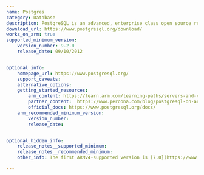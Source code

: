 ```yaml
---
name: Postgres
category: Database
description: PostgreSQL is an advanced, enterprise class open source relational database that supports both SQL (relational) and JSON (non-relational) querying.
download_url: https://www.postgresql.org/download/
works_on_arm: true
supported_minimum_version:
    version_number: 9.2.0
    release_date: 09/10/2012


optional_info:
    homepage_url: https://www.postgresql.org/
    support_caveats: 
    alternative_options: 
    getting_started_resources: 
        arm_content: https://learn.arm.com/learning-paths/servers-and-cloud-computing/postgresql/install_postgresql/
        partner_content:  https://www.percona.com/blog/postgresql-on-arm-based-aws-ec2-instances-is-it-any-good/
        official_docs: https://www.postgresql.org/docs/
    arm_recommended_minimum_version:
        version_number: 
        release_date:


optional_hidden_info:
    release_notes__supported_minimum:
    release_notes__recommended_minimum:
    other_info: The first ARMv4-supported version is [7.0](https://www.postgresql.org/docs/release/7.0.0/). From the manual installation, version 9.2.0 is the supported_minimum_version for ARM64.

---
```

